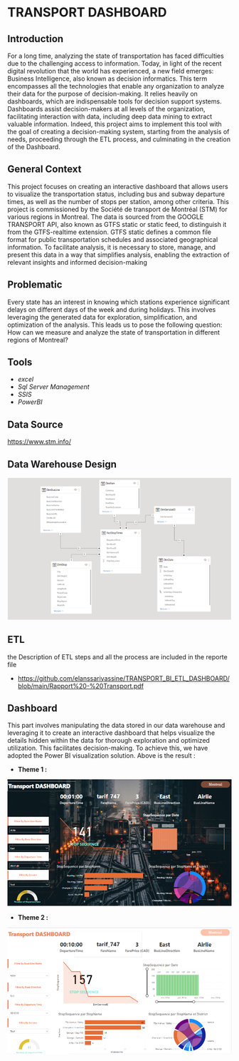 # TRANSPORT DASHBOARD

## Introduction

For a long time, analyzing the state of transportation has faced difficulties due to the challenging access to information. Today, in light of the recent digital revolution that the world has experienced, a new field emerges: Business Intelligence, also known as decision informatics. This term encompasses all the technologies that enable any organization to analyze their data for the purpose of decision-making. It relies heavily on dashboards, which are indispensable tools for decision support systems. Dashboards assist decision-makers at all levels of the organization, facilitating interaction with data, including deep data mining to extract valuable information. Indeed, this project aims to implement this tool with the goal of creating a decision-making system, starting from the analysis of needs, proceeding through the ETL process, and culminating in the creation of the Dashboard.

## General Context

This project focuses on creating an interactive dashboard that allows users to visualize the transportation status, including bus and subway departure times, as well as the number of stops per station, among other criteria. This project is commissioned by the Société de transport de Montréal (STM) for various regions in Montreal. The data is sourced from the GOOGLE TRANSPORT API, also known as GTFS static or static feed, to distinguish it from the GTFS-realtime extension. GTFS static defines a common file format for public transportation schedules and associated geographical information. To facilitate analysis, it is necessary to store, manage, and present this data in a way that simplifies analysis, enabling the extraction of relevant insights and informed decision-making

## Problematic

Every state has an interest in knowing which stations experience significant delays on different days of the week and during holidays. This involves leveraging the generated data for exploration, simplification, and optimization of the analysis. This leads us to pose the following question: How can we measure and analyze the state of transportation in different regions of Montreal?

## Tools 

- *excel*
- *Sql Server Management*
- *SSIS*
- *PowerBI*

## Data Source 
https://www.stm.info/

## Data Warehouse Design

![](https://github.com/elanssariyassine/TRANSPORT_BI_ETL_DASHBOARD/blob/main/Design.png)

## ETL 

the Description of ETL steps and all the process are included in the reporte file 
- https://github.com/elanssariyassine/TRANSPORT_BI_ETL_DASHBOARD/blob/main/Rapport%20-%20Transport.pdf

## Dashboard 

This part involves manipulating the data stored in our data warehouse and leveraging it to create an interactive dashboard that helps visualize the details hidden within the data for thorough exploration and optimized utilization. This facilitates decision-making. To achieve this, we have adopted the Power BI visualization solution. Above is the result :

- **Theme 1 :**

![](https://github.com/elanssariyassine/TRANSPORT_BI_ETL_DASHBOARD/blob/main/dashboard.png)

- **Theme 2 :**

![](https://github.com/elanssariyassine/TRANSPORT_BI_ETL_DASHBOARD/blob/main/dashboard2.png)



 


